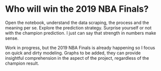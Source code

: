 # Who will win the 2019 NBA Finals?

Open the notebook, understand the data scraping, the process and the meaning per se. Explore the prediction strategy. Surprise yourself or not with the champion prediction. I just can say that strength in numbers make sense.

Work in progress, but the 2019 NBA Finals is already happening so I focus on quick and dirty modeling. Graphs to be added, they can provide insightful comprehension in the aspect of the project, regardless of the champion result.

